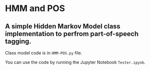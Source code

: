 # HMM and POS

## A simple Hidden Markov Model class implementation to perfrom part-of-speech tagging.

Class model code is in `HMM-POS.py` file.

You can use the code by running the Jupyter Notebook `Tester.ipynb`.
